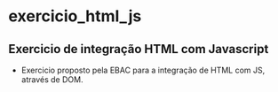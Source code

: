 # exercicio_html_js
## Exercicio de integração HTML com Javascript
- Exercicio proposto pela EBAC para a integração de HTML com JS, através de DOM.
